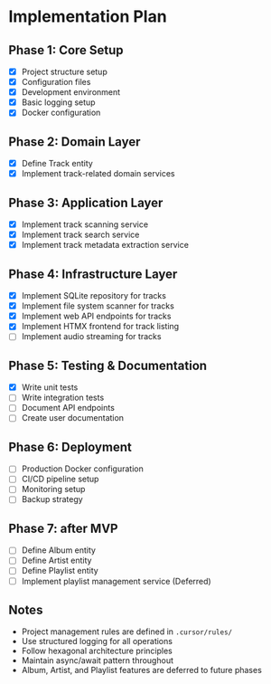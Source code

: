 # Implementation Plan

## Phase 1: Core Setup
- [x] Project structure setup
- [x] Configuration files
- [x] Development environment
- [x] Basic logging setup
- [x] Docker configuration

## Phase 2: Domain Layer
- [x] Define Track entity
- [x] Implement track-related domain services

## Phase 3: Application Layer
- [x] Implement track scanning service
- [x] Implement track search service
- [x] Implement track metadata extraction service

## Phase 4: Infrastructure Layer
- [x] Implement SQLite repository for tracks
- [x] Implement file system scanner for tracks
- [x] Implement web API endpoints for tracks
- [x] Implement HTMX frontend for track listing
- [ ] Implement audio streaming for tracks

## Phase 5: Testing & Documentation
- [x] Write unit tests
- [ ] Write integration tests
- [ ] Document API endpoints
- [ ] Create user documentation

## Phase 6: Deployment
- [ ] Production Docker configuration
- [ ] CI/CD pipeline setup
- [ ] Monitoring setup
- [ ] Backup strategy

## Phase 7: after MVP

- [ ] Define Album entity
- [ ] Define Artist entity
- [ ] Define Playlist entity
- [ ] Implement playlist management service (Deferred)

## Notes
- Project management rules are defined in `.cursor/rules/`
- Use structured logging for all operations
- Follow hexagonal architecture principles
- Maintain async/await pattern throughout
- Album, Artist, and Playlist features are deferred to future phases
